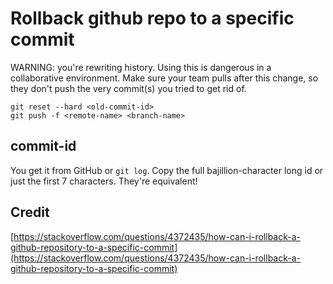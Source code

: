 # Rollback github repo to a specific commit

WARNING: you're rewriting history. Using this is dangerous in a collaborative environment. Make sure your team pulls after this change, so they don't push the very commit(s) you tried to get rid of.

```
git reset --hard <old-commit-id>
git push -f <remote-name> <branch-name>
```

## commit-id

You get it from GitHub or `git log`. Copy the full bajillion-character long id or just the first 7 characters. They're equivalent!


## Credit

[https://stackoverflow.com/questions/4372435/how-can-i-rollback-a-github-repository-to-a-specific-commit](https://stackoverflow.com/questions/4372435/how-can-i-rollback-a-github-repository-to-a-specific-commit)